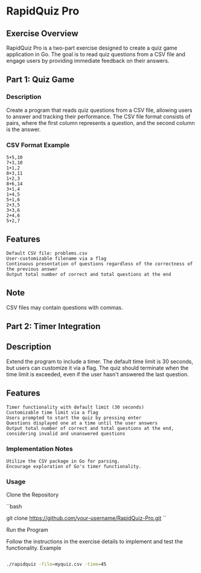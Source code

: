 # RapidQuiz Pro

## Exercise Overview

RapidQuiz Pro is a two-part exercise designed to create a quiz game application in Go. The goal is to read quiz questions from a CSV file and engage users by providing immediate feedback on their answers.

## Part 1: Quiz Game

### Description

Create a program that reads quiz questions from a CSV file, allowing users to answer and tracking their performance. The CSV file format consists of pairs, where the first column represents a question, and the second column is the answer.

### CSV Format Example

```
5+5,10
7+3,10
1+1,2
8+3,11
1+2,3
8+6,14
3+1,4
1+4,5
5+1,6
2+3,5
3+3,6
2+4,6
5+2,7
```

## Features

    Default CSV file: problems.csv
    User-customizable filename via a flag
    Continuous presentation of questions regardless of the correctness of the previous answer
    Output total number of correct and total questions at the end

## Note

CSV files may contain questions with commas.

## Part 2: Timer Integration

## Description

Extend the program to include a timer. The default time limit is 30 seconds, but users can customize it via a flag. The quiz should terminate when the time limit is exceeded, even if the user hasn't answered the last question.

## Features

    Timer functionality with default limit (30 seconds)
    Customizable time limit via a flag
    Users prompted to start the quiz by pressing enter
    Questions displayed one at a time until the user answers
    Output total number of correct and total questions at the end, considering invalid and unanswered questions

### Implementation Notes

    Utilize the CSV package in Go for parsing.
    Encourage exploration of Go's timer functionality.

### Usage

Clone the Repository

``bash

git clone https://github.com/your-username/RapidQuiz-Pro.git ``

Run the Program

Follow the instructions in the exercise details to implement and test the functionality.
Example

```bash

./rapidquiz -file=myquiz.csv -time=45

```
